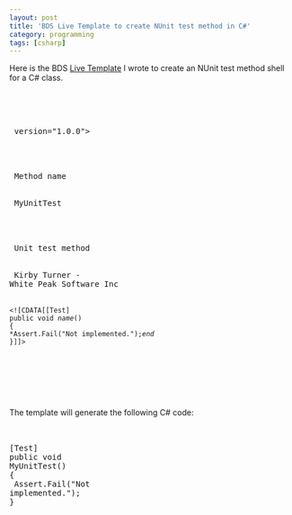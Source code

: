 ```yaml
---
layout: post
title: 'BDS Live Template to create NUnit test method in C#'
category: programming
tags: [csharp]
---
```


Here is the BDS <a href="http://delphi.wikia.com/wiki/Live_Templates_Technical_Info">Live Template</a> I wrote to create an NUnit test method shell for a C# class.<br /><br /><pre><br /><br /><br />        version="1.0.0"&gt;<br /> <br /> <br /> <br />        Method name<br /> <br /> <br />        MyUnitTest<br /> <br /> <br /> <br />      Unit test method<br /> <br /> <br />      Kirby Turner - White Peak Software Inc<br /> <br /> <code>&lt;![CDATA[[Test]<br />public void $name$()<br />{<br />$*$Assert.Fail("Not implemented.");$end$<br />}]]&gt;<br /> </code><br /> <br /><br /></pre><br /><br />The template will generate the following C# code:<br /><br /><pre><br />[Test]<br />public void MyUnitTest()<br />{<br />   Assert.Fail("Not implemented.");<br />}<br /></pre>
